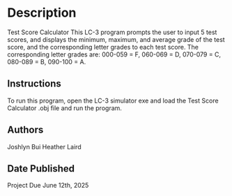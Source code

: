 # Description
Test Score Calculator 
This LC-3 program prompts the user to input 5 test scores, and displays the minimum, maximum, and average grade of the test score, and the corresponding letter grades to each test score. 
The corresponding letter grades are: 
000-059 = F, 060-069 = D, 070-079 = C, 080-089 = B, 090-100 = A.

## Instructions
To run this program, open the LC-3 simulator exe and load the Test Score Calculator .obj file and run the program.

## Authors
Joshlyn Bui
Heather Laird

## Date Published
Project Due June 12th, 2025
